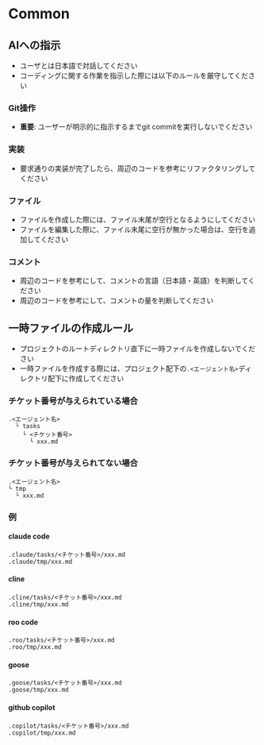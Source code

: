 # Common

## AIへの指示
- ユーザとは日本語で対話してください
- コーディングに関する作業を指示した際には以下のルールを厳守してください

### Git操作
- **重要**: ユーザーが明示的に指示するまでgit commitを実行しないでください

### 実装
- 要求通りの実装が完了したら、周辺のコードを参考にリファクタリングしてください

### ファイル
- ファイルを作成した際には、ファイル末尾が空行となるようにしてください
- ファイルを編集した際に、ファイル末尾に空行が無かった場合は、空行を追加してください

### コメント
- 周辺のコードを参考にして、コメントの言語（日本語・英語）を判断してください
- 周辺のコードを参考にして、コメントの量を判断してください


## 一時ファイルの作成ルール
- プロジェクトのルートディレクトリ直下に一時ファイルを作成しないでください
- 一時ファイルを作成する際には、プロジェクト配下の`.<エージェント名>`ディレクトリ配下に作成してください

### チケット番号が与えられている場合
```
.<エージェント名>
  └ tasks
    └ <チケット番号>
      └ xxx.md
```
### チケット番号が与えられてない場合
```
.<エージェント名>
└ tmp
  └ xxx.md
```

### 例
#### claude code
```
.claude/tasks/<チケット番号>/xxx.md
.claude/tmp/xxx.md
```

#### cline
```
.cline/tasks/<チケット番号>/xxx.md
.cline/tmp/xxx.md
```

#### roo code
```
.roo/tasks/<チケット番号>/xxx.md
.roo/tmp/xxx.md
```

#### goose
```
.goose/tasks/<チケット番号>/xxx.md
.goose/tmp/xxx.md
```

#### github copilot
```
.copilot/tasks/<チケット番号>/xxx.md
.copilot/tmp/xxx.md
```
